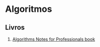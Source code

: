 # Algoritmos
## Livros
1. [Algorithms Notes for Professionals book](https://books.goalkicker.com/AlgorithmsBook/)